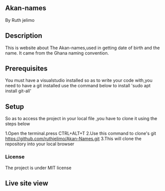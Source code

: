 <img sr ="image/akannnname.png">

## Akan-names
By Ruth jelimo

## Description
This is website about The Akan-names,used in getting date of birth and the name. It came from the Ghana naming convention.

## Prerequisites
You must have a visualstudio installed so as to write your code with,you need to have a git installed
use the command below to install 'sudo apt install git-all'

## Setup
So as to access the project in your local file ,you have to clone it using the steps below 
 
 1.Open the terminal.press  CTRL+ALT+T
 2.Use this command to clone's git https://github.com/ruthjelimo/Akan-Names.git
 3.This will clone the repository into your local browser
 
 ### License
 The project is under MIT license

 ## Live site view
